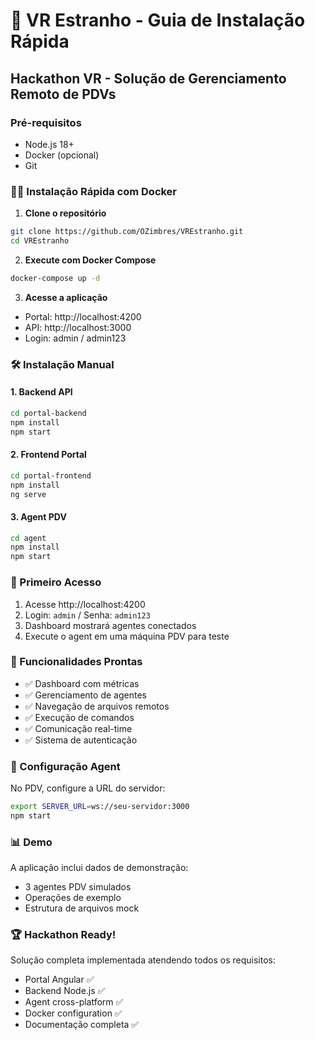 # 🚀 VR Estranho - Guia de Instalação Rápida

## Hackathon VR - Solução de Gerenciamento Remoto de PDVs

### Pré-requisitos
- Node.js 18+
- Docker (opcional)
- Git

### 🏃‍♂️ Instalação Rápida com Docker

1. **Clone o repositório**
```bash
git clone https://github.com/OZimbres/VREstranho.git
cd VREstranho
```

2. **Execute com Docker Compose**
```bash
docker-compose up -d
```

3. **Acesse a aplicação**
- Portal: http://localhost:4200
- API: http://localhost:3000
- Login: admin / admin123

### 🛠️ Instalação Manual

#### 1. Backend API
```bash
cd portal-backend
npm install
npm start
```

#### 2. Frontend Portal
```bash
cd portal-frontend
npm install
ng serve
```

#### 3. Agent PDV
```bash
cd agent
npm install
npm start
```

### 📱 Primeiro Acesso

1. Acesse http://localhost:4200
2. Login: `admin` / Senha: `admin123`
3. Dashboard mostrará agentes conectados
4. Execute o agent em uma máquina PDV para teste

### 🎯 Funcionalidades Prontas

- ✅ Dashboard com métricas
- ✅ Gerenciamento de agentes
- ✅ Navegação de arquivos remotos
- ✅ Execução de comandos
- ✅ Comunicação real-time
- ✅ Sistema de autenticação

### 🔧 Configuração Agent

No PDV, configure a URL do servidor:
```bash
export SERVER_URL=ws://seu-servidor:3000
npm start
```

### 📊 Demo

A aplicação inclui dados de demonstração:
- 3 agentes PDV simulados
- Operações de exemplo
- Estrutura de arquivos mock

### 🏆 Hackathon Ready!

Solução completa implementada atendendo todos os requisitos:
- Portal Angular ✅
- Backend Node.js ✅  
- Agent cross-platform ✅
- Docker configuration ✅
- Documentação completa ✅